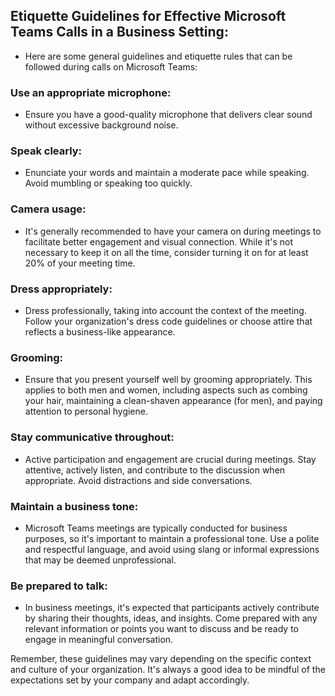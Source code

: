 ## Etiquette Guidelines for Effective Microsoft Teams Calls in a Business Setting:

* Here are some general guidelines and etiquette rules that can be followed during calls on Microsoft Teams:

### Use an appropriate microphone:

* Ensure you have a good-quality microphone that delivers clear sound without excessive background noise.

### Speak clearly:

* Enunciate your words and maintain a moderate pace while speaking. Avoid mumbling or speaking too quickly.

### Camera usage:

* It's generally recommended to have your camera on during meetings to facilitate better engagement and visual connection. While it's not necessary to keep it on all the time,
consider turning it on for at least 20% of your meeting time.

### Dress appropriately:

* Dress professionally, taking into account the context of the meeting. Follow your organization's dress code guidelines or choose attire that reflects a business-like appearance.

### Grooming:

* Ensure that you present yourself well by grooming appropriately. This applies to both men and women, including aspects such as combing your hair, maintaining a clean-shaven 
appearance (for men), and paying attention to personal hygiene.

### Stay communicative throughout:

* Active participation and engagement are crucial during meetings. Stay attentive, actively listen, and contribute to the discussion when appropriate. Avoid distractions and side conversations.

### Maintain a business tone:

* Microsoft Teams meetings are typically conducted for business purposes, so it's important to maintain a professional tone. Use a polite and respectful language, and avoid using slang or informal expressions that may be deemed unprofessional.

### Be prepared to talk:

* In business meetings, it's expected that participants actively contribute by sharing their thoughts, ideas, and insights. Come prepared with any relevant information or points you want to discuss and be ready to engage in meaningful conversation.

Remember, these guidelines may vary depending on the specific context and culture of your organization. It's always a good idea to be mindful of the expectations set by your 
company and adapt accordingly.
